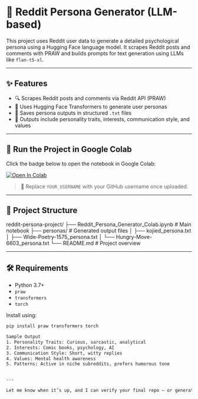 # 🧠 Reddit Persona Generator (LLM-based)

This project uses Reddit user data to generate a detailed psychological persona using a Hugging Face language model. It scrapes Reddit posts and comments with PRAW and builds prompts for text generation using LLMs like `flan-t5-xl`.

---

## ✨ Features

- 🔍 Scrapes Reddit posts and comments via Reddit API (PRAW)
- 🤖 Uses Hugging Face Transformers to generate user personas
- 📄 Saves persona outputs in structured `.txt` files
- 💬 Outputs include personality traits, interests, communication style, and values

---

## 🚀 Run the Project in Google Colab

Click the badge below to open the notebook in Google Colab:

[![Open In Colab](https://colab.research.google.com/assets/colab-badge.svg)](https://colab.research.google.com/github/sahilshaikh638/reddit-persona-project/blob/main/Reddit_Persona_Generator_Colab.ipynb)

> 📌 Replace `YOUR_USERNAME` with your GitHub username once uploaded.

---

## 📁 Project Structure
reddit-persona-project/
├── Reddit_Persona_Generator_Colab.ipynb # Main notebook
├── personas/ # Generated output files
│ ├── kojied_persona.txt
│ ├── Wide-Poetry-1575_persona.txt
│ └── Hungry-Move-6603_persona.txt
└── README.md # Project overview


---

## 🛠 Requirements

- Python 3.7+
- `praw`
- `transformers`
- `torch`

Install using:
```bash
pip install praw transformers torch

Sample Output
1. Personality Traits: Curious, sarcastic, analytical
2. Interests: Comic books, psychology, AI
3. Communication Style: Short, witty replies
4. Values: Mental health awareness
5. Patterns: Active in niche subreddits, prefers humorous tone


---

Let me know when it’s up, and I can verify your final repo — or generate a preview badge for your Colab notebook! ✅


